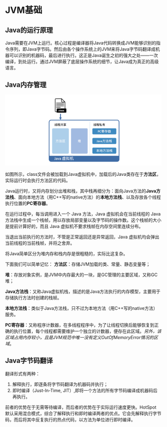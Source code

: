 # JVM基础

## Java的运行原理

Java需要在JVM上运行。核心过程是编译器将Java代码转换成JVM能够识别的指令序列，即Java字节码。然后由各个操作系统上的JVM来将Java字节码翻译成机器可以识别的机器码，最后进行执行。这正是Java诞生之初的强大之处——一次编译，到处运行。通过JVM屏蔽了底层操作系统的细节，让Java成为真正的高级语言。

## Java内存管理

![](../img/jvm/jvm-memory.png)

如图所示，class文件会被加载到Java虚拟机中，加载后的Java类存在于**方法区**，实际运行时会执行方法区的代码。

Java运行时，又将内存划分出堆和栈，其中栈再细分为：面向Java方法的**Java方法栈**、面向本地方法（用C++写的native方法）的**本地方法栈**、以及存放各个线程执行位置的**PC寄存器**。

在运行过程中，每当调用进入一个 Java 方法，Java 虚拟机会在当前线程的 Java 方法栈中生成一个栈帧，用以存放局部变量以及字节码的操作数。这个栈帧的大小是提前计算好的，而且 Java 虚拟机不要求栈帧在内存空间里连续分布。

当退出当前执行的方法时，不管是正常返回还是异常返回，Java 虚拟机均会弹出当前线程的当前栈帧，并将之舍弃。

将Java简单区分为堆内存和栈内存是很粗糙的，实际比这复杂。

下面我们可以简单记忆：
**方法区**：存储JVM加载的类、常量、静态变量等；

**堆**：存放对象实例，是JVM中内存最大的一块，是GC管理的主要区域，又称GC堆；

**Java方法栈**：又称Java虚拟机栈，描述的是Java方法执行的内存模型，主要用于存储执行方法时创建的栈帧。

**本地方法栈**：类似于Java方法栈，只不过为本地方法（用C++写的native方法）服务。

**PC寄存器**：又称程序计数器，在多线程程序中，为了让线程切换后能够恢复到正确的执行位置，每个线程都需要维护一个独立的计数器，便存在此区域。*另外，该区域占用内存较小，且是JVM规范中唯一没有定义OutOfMemoryError情况的区域*。

## Java字节码翻译

翻译形式有两种：

1. 解释执行，即逐条将字节码翻译为机器码并执行；
2. 即时编译（Just-In-Time, JIT）,即将一个方法的所有字节码编译成机器码后再执行。

前者的优势在于无需等待编译，而后者的优势在于实际运行速度更快。HotSpot 默认采用混合模式，综合了解释执行和即时编译两者的优点。它会先解释执行字节码，而后将其中反复执行的热点代码，以方法为单位进行即时编译。

